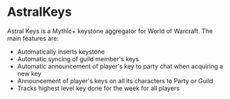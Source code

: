 # AstralKeys
Astral Keys is a Mythic+ keystone aggregator for World of Warcraft.
The main features are:
* Automatically inserts keystone
* Automatic syncing of guild member's keys
* Automatic announcement of player's key to party chat when acquiring a new key
* Announcement of player's keys on all its characters to Party or Guild
* Tracks highest level key done for the week for all players
